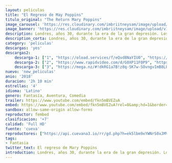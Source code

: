 ```yaml
---
layout: peliculas
title: "El Regreso de May Poppins"
titulo_original: "The Return Mary Poppins"
image_carousel: 'https://res.cloudinary.com/imbriitneysam/image/upload/v1546629725/mary-poster-min.jpg'
image_banner: 'https://res.cloudinary.com/imbriitneysam/image/upload/v1546629731/mary-banner-min.jpg'
description: Londres, años 30, durante la era de la gran depresión. Los hermanos Michael y Jane Banks han crecido. Ahora viven juntos con los tres hijos de Michael y su sirvienta Ellen en Cherry Tree Lane. Después de que el joven sufra una dramática pérdida personal, la mágica niñera Mary Poppins volverá a entrar en las vidas de la familia Banks, junto al optimista farolero Jack. Con el propósito de ayudar a que la familia redescubra la alegría y la fantasía que falta en sus vidas, Mary Poppins utilizará sus habilidades mágicas únicas para llevarles a un nuevo mundo colorido lleno de personajes peculiares como su excéntrica prima Topsy.
description_corta: Londres, años 30, durante la era de la gran depresión. Los hermanos Michael y Jane Banks han crecido. Ahora viven juntos con los tres hijos de Michael y su sirvienta Ellen en Cherry Tree Lane. Después de que el joven sufra una dramática...
category: 'peliculas'
descargas: 'yes'
descargas2:
    descarga-1: ["1", "https://oload.services/f/eQvd8NaYIU0", "https://www.google.com/s2/favicons?domain=openload.co","OpenLoad","https://res.cloudinary.com/imbriitneysam/image/upload/v1541473684/mexico.png", "Latino", "Full HD"]
    descarga-2: ["2", "https://www.rapidvideo.com/d/G0XP11F0P9", "https://www.google.com/s2/favicons?domain=www.rapidvideo.com","RapidVideo","https://res.cloudinary.com/imbriitneysam/image/upload/v1541473684/mexico.png", "Latino", "Full HD"]
    descarga-3: ["3", "https://mega.nz/#!dkRG1a7B!z8q-SK7w-SOvngvImB8LLgpED-pvNfOEV0v7l6m751I", "https://www.google.com/s2/favicons?domain=mega.nz","RapidVideo","https://res.cloudinary.com/imbriitneysam/image/upload/v1541473684/mexico.png", "Latino", "FULL HD"]
nuevo: 'new_peliculas'
anio: '2018'
duracion: '2h 10 min'
estrellas: '4'
idioma: 'Latino'
genero: Fantasía, Aventura, Comedia
trailer: https://www.youtube.com/embed/fkn5mBVEZuA
embed: https://www.youtube.com/embed/fkn5mBVEZuA?rel=0&amp;hd=1&border=0&wmode=opaque&enablejsapi=1&modestbranding=1&controls=1&showinfo=1
sandbox: allow-same-origin allow-forms
reproductor: fembed
clasificacion: '+7'
calidad: 'Full HD'
fuente: 'cueva'
reproductores: ["https://api.cuevana3.io/rr/gd.php?h=ek5lbm9xYWNrS0xJMVp5b21KREk0dFBLbjVkaHhkRGdrOG1jbnBpUnhhS1ZrSHlJWnNlNDNySEtncWFJcWFxb3JwQmpmSDJqejduRm1hQ0xpTWVzMjUyU3FadVkyUT09"]
tags:
- Fantasia
twitter_text: El regreso de Mary Poppins
introduction: Londres, años 30, durante la era de la gran depresión. Los hermanos Michael y Jane Banks han crecido. Ahora viven juntos con los tres hijos de Michael y su sirvienta Ellen en Cherry Tree Lane. Después de que el joven sufra una dramática
---
```












